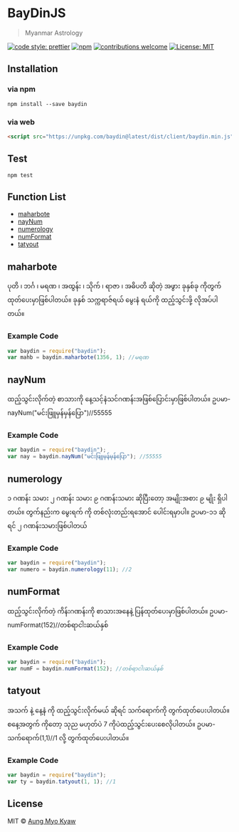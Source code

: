 # BayDinJS

> Myanmar Astrology

[![code style: prettier][prettier]][prettier-url]
[![npm][npm-download]][npm-dl-url]
[![contributions welcome][contri]][contri-url]
[![License: MIT][license]][license-url]

## Installation

### via npm

```shell
npm install --save baydin
```

### via web

```html
<script src="https://unpkg.com/baydin@latest/dist/client/baydin.min.js"></script>
```

## Test

```shell
npm test
```

## Function List

- [maharbote](#maharbote)
- [nayNum](#nayNum)
- [numerology](#numerology)
- [numFormat](#numFormat)
- [tatyout](#tatyout)

## maharbote

ပုတိ ၊ ဘင်္ဂ ၊ မရဏ ၊ အထွန်း ၊ သိုက် ၊ ရာဇာ ၊ အဓိပတိ ဆိုတဲ့ အဖွား ခုနှစ်ခု ကိုတွက်ထုတ်ပေးမှာဖြစ်ပါတယ်။ ခုနှစ် သက္ကရာဇ်ရယ် မွေးနံ ရယ်ကို ထည့်သွင်းဖို့ လိုအပ်ပါတယ်။

### Example Code

```javascript
var baydin = require("baydin");
var mahb = baydin.maharbote(1356, 1); //မရဏ
```

## nayNum

ထည့်သွင်းလိုက်တဲ့ စာသားကို နေ့သင့်နံသင်ဂဏန်းအဖြစ်ပြောင်းမှာဖြစ်ပါတယ်။ ဥပမာ-nayNum("မင်းဖြူမှန်မှန်ပြော")//55555

### Example Code

```javascript
var baydin = require("baydin");
var nay = baydin.nayNum("မင်းဖြူမှန်မှန်ပြော"); //55555
```

## numerology

၁ ဂဏန်း သမား ၂ ဂဏန်း သမား ၉ ဂဏန်းသမား ဆိုပြီးတော့ အမျိုးအစား ၉ မျိုး ရှိပါတယ်။ တွက်နည်းက မွေးရက် ကို တစ်လုံးတည်းရအောင် ပေါင်းရမှာပါ။ ဥပမာ-၁၁ ဆိုရင် ၂ ဂဏန်းသမားဖြစ်ပါတယ်

### Example Code

```javascript
var baydin = require("baydin");
var numero = baydin.numerology(11); //2
```

## numFormat

ထည့်သွင်းလိုက်တဲ့ ကိန်းဂဏန်းကို စာသားအနေနဲ့ ပြန်ထုတ်ပေးမှာဖြစ်ပါတယ်။ ဥပမာ-numFormat(152)//တစ်ရာငါးဆယ်နှစ်

### Example Code

```javascript
var baydin = require("baydin");
var numF = baydin.numFormat(152); //တစ်ရာငါးဆယ်နှစ်
```

## tatyout

အသက် နဲ့ နေ့နံ ကို ထည့်သွင်းလိုက်မယ် ဆိုရင် သက်ရောက်ကို တွက်ထုတ်ပေးပါတယ်။ စနေ့အတွက် ကိုတော့ သုည မဟုတ်ပဲ 7 ကိုပဲထည့်သွင်းပေးစေလိုပါတယ်။ ဥပမာ-သက်ရောက်(1,1)//1 လို့ တွက်ထုတ်ပေးပါတယ်။

### Example Code

```javascript
var baydin = require("baydin");
var ty = baydin.tatyout(1, 1); //1
```

## License

MIT © [Aung Myo Kyaw](https://github.com/AungMyoKyaw)

[contri]: https://img.shields.io/badge/contributions-welcome-brightgreen.svg?style=flat-square
[contri-url]: https://github.com/AungMyoKyaw/BayDin/issues
[npm-download]: https://img.shields.io/npm/dt/baydin.svg?style=flat-square
[npm-dl-url]: https://www.npmjs.com/package/baydin
[license]: https://img.shields.io/badge/License-MIT-brightgreen.svg?style=flat-square
[license-url]: https://opensource.org/licenses/MIT
[prettier]: https://img.shields.io/badge/code_style-prettier-ff69b4.svg?style=flat-square
[prettier-url]: https://github.com/prettier/prettier

